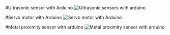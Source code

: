 #Ultrasonic sensor with Arduino
![Ultrasonic sensors with arduino](https://github.com/user-attachments/assets/94cea94e-7799-4ffd-9aba-a401af8d4c64)

#Servo motor with Arduino
![Servo motor with Arduino](https://github.com/user-attachments/assets/ff06a320-ad51-4132-b2f8-eff823be9455)

#Metal proximity sensor with arduino
![Metal proximity sensor with arduino](https://github.com/user-attachments/assets/3065ce6b-eacc-426b-9eeb-fce1c2936080)

